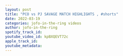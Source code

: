 ```yaml
---
layout: post
title: "PCO vs PJ SAVAGE MATCH HIGHLIGHTS , #shorts"
date: 2022-03-19
categories: jofo-in-the-ring videos
author: jofo-in-the-ring
spotify_track_id: 
youtube_video_id: kpBXQEVT72c
apple_track_id: 
youtube_metadata: 
---
```

